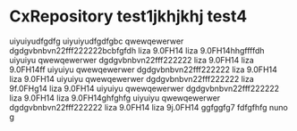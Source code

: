# CxRepository test1jkhjkhj test4


uiyuiyudfgdfg uiyuiyudfgdfgbc
qwewqewerwer dgdgvbnbvn22fff222222bcbfgfdh
liza 9.0FH14 liza 9.0FH14hhgffffdh
uiyuiyu qwewqewerwer dgdgvbnbvn22fff222222 liza 9.0FH14 liza 9.0FH14ff
uiyuiyu qwewqewerwer dgdgvbnbvn22fff222222 liza 9.0FH14 liza 9.0FH14
uiyuiyu qwewqewerwer dgdgvbnbvn22fff222222 liza 9f.0FHg14 liza 9.0FH14
uiyuiyu qwewqewerwer dgdgvbnbvn22fff222222 liza 9.0FH14 liza 9.0FH14ghfghfg
uiyuiyu qwewqewerwer dgdgvbnbvn22fff222222 liza 9.0FH14 liza 9j.0FH14
ggfggfg7
fdfgfhfg
nuno  g
